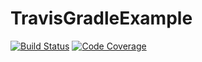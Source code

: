 # TravisGradleExample

[![Build Status](https://travis-ci.org/doctorjo/TravisGradleExample.svg?branch=master)](https://travis-ci.org/doctorjo/TravisGradleExample)
[![Code Coverage](https://codecov.io/github/doctorjo/TravisGradleExample/coverage.svg)](https://codecov.io/gh/doctorjo/TravisGradleExample)
